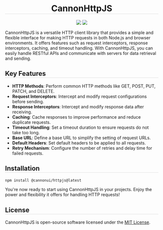 <h1 align="center" style="border-bottom: 2px solid #ebebeb;">CannonHttpJS</h1>
<div align="center" style="margin-bottom: 10px;">
<img src="https://img.shields.io/badge/license-MIT-green" />
<a href="https://codecov.io/gh/cannonmaster/CannonHttpJS" > 
 <img src="https://codecov.io/gh/cannonmaster/CannonHttpJS/branch/main/graph/badge.svg?token=ND97MPUCPP"/> 
 </a>
</div>

CannonHttpJS is a versatile HTTP client library that provides a simple and flexible interface for making HTTP requests in both Node.js and browser environments. It offers features such as request interceptors, response interceptors, caching, and timeout handling. With CannonHttpJS, you can easily handle RESTful APIs and communicate with servers for data retrieval and sending.

<h2 style="border-bottom: 2px solid #ebebeb;"> Key Features</h2>

- **HTTP Methods**: Perform common HTTP methods like GET, POST, PUT, PATCH, and DELETE.
- **Request Interceptors**: Intercept and modify request configurations before sending.
- **Response Interceptors**: Intercept and modify response data after receiving.
- **Caching**: Cache responses to improve performance and reduce duplicate requests.
- **Timeout Handling**: Set a timeout duration to ensure requests do not take too long.
- **Base URL**: Define a base URL to simplify the setting of request URLs.
- **Default Headers**: Set default headers to be applied to all requests.
- **Retry Mechanism**: Configure the number of retries and delay time for failed requests.

<h2 style="border-bottom: 2px solid #ebebeb;">Installation</h2>

```bash
npm install @cannonui/httpjs@latest
```

You're now ready to start using CannonHttpJS in your projects. Enjoy the power and flexibility it offers for handling HTTP requests!

<h2 style="border-bottom: 2px solid #ebebeb;">License</h2>

CannonHttpJS is open-source software licensed under the [MIT License](https://opensource.org/licenses/MIT).
